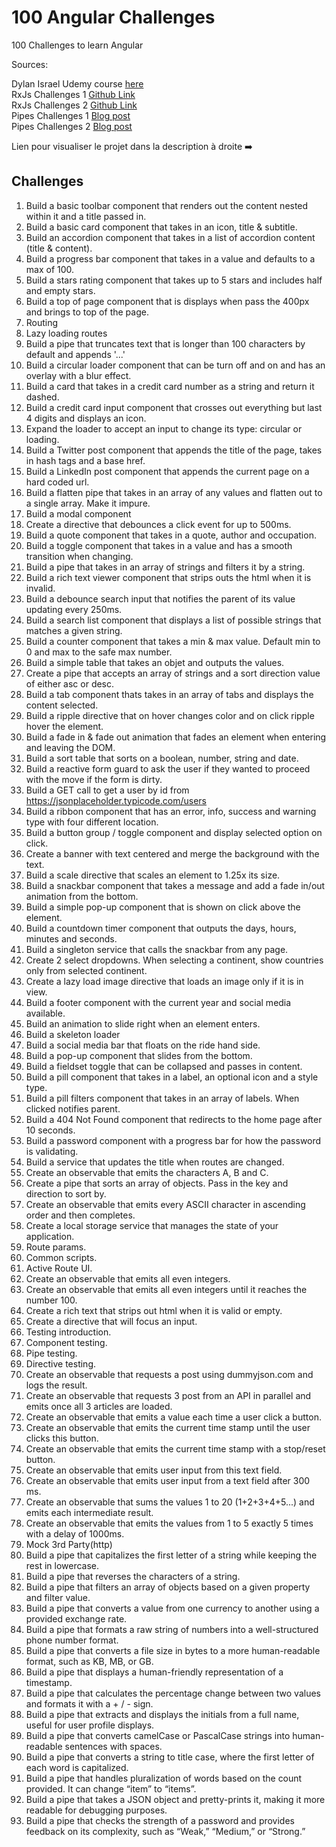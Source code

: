 # 100 Angular Challenges

100 Challenges to learn Angular

Sources:

Dylan Israel Udemy course [here](https://www.udemy.com/course/100-angular-challenge/)  
RxJs Challenges 1 [Github Link](https://github.com/HBTGmbH/rxjs-challenges)  
RxJs Challenges 2 [Github Link](https://github.com/AngularWave/rxjs-challenge)  
Pipes Challenges 1 [Blog post](https://lucid.co/techblog/2017/11/08/5-usage-ideas-for-angular-pipes)  
Pipes Challenges 2 [Blog post](https://blog.bitsrc.io/mastering-custom-pipes-in-angular-31-real-world-examples-2023-c7ce8ec7faae)

Lien pour visualiser le projet dans la description à droite ➡️

## Challenges

1. Build a basic toolbar component that renders out the content nested within it and a title passed in.
2. Build a basic card component that takes in an icon, title & subtitle.
3. Build an accordion component that takes in a list of accordion content (title & content).
4. Build a progress bar component that takes in a value and defaults to a max of 100.
5. Build a stars rating component that takes up to 5 stars and includes half and empty stars.
6. Build a top of page component that is displays when pass the 400px and brings to top of the page.
7. Routing
8. Lazy loading routes
9. Build a pipe that truncates text that is longer than 100 characters by default and appends '...'
10. Build a circular loader component that can be turn off and on and has an overlay with a blur effect.
11. Build a card that takes in a credit card number as a string and return it dashed.
12. Build a credit card input component that crosses out everything but last 4 digits and displays an icon.
13. Expand the loader to accept an input to change its type: circular or loading.
14. Build a Twitter post component that appends the title of the page, takes in hash tags and a base href.
15. Build a LinkedIn post component that appends the current page on a hard coded url.
16. Build a flatten pipe that takes in an array of any values and flatten out to a single array. Make it impure.
17. Build a modal component
18. Create a directive that debounces a click event for up to 500ms.
19. Build a quote component that takes in a quote, author and occupation.
20. Build a toggle component that takes in a value and has a smooth transition when changing.
21. Build a pipe that takes in an array of strings and filters it by a string.
22. Build a rich text viewer component that strips outs the html when it is invalid.
23. Build a debounce search input that notifies the parent of its value updating every 250ms.
24. Build a search list component that displays a list of possible strings that matches a given string.
25. Build a counter component that takes a min & max value. Default min to 0 and max to the safe max number.
26. Build a simple table that takes an objet and outputs the values.
27. Create a pipe that accepts an array of strings and a sort direction value of either asc or desc.
28. Build a tab component thats takes in an array of tabs and displays the content selected.
29. Build a ripple directive that on hover changes color and on click ripple hover the element.
30. Build a fade in & fade out animation that fades an element when entering and leaving the DOM.
31. Build a sort table that sorts on a boolean, number, string and date.
32. Build a reactive form guard to ask the user if they wanted to proceed with the move if the form is dirty.
33. Build a GET call to get a user by id from https://jsonplaceholder.typicode.com/users
34. Build a ribbon component that has an error, info, success and warning type with four different location.
35. Build a button group / toggle component and display selected option on click.
36. Create a banner with text centered and merge the background with the text.
37. Build a scale directive that scales an element to 1.25x its size.
38. Build a snackbar component that takes a message and add a fade in/out animation from the bottom.
39. Build a simple pop-up component that is shown on click above the element.
40. Build a countdown timer component that outputs the days, hours, minutes and seconds.
41. Build a singleton service that calls the snackbar from any page.
42. Create 2 select dropdowns. When selecting a continent, show countries only from selected continent.
43. Create a lazy load image directive that loads an image only if it is in view.
44. Build a footer component with the current year and social media available.
45. Build an animation to slide right when an element enters.
46. Build a skeleton loader
47. Build a social media bar that floats on the ride hand side.
48. Build a pop-up component that slides from the bottom.
49. Build a fieldset toggle that can be collapsed and passes in content.
50. Build a pill component that takes in a label, an optional icon and a style type.
51. Build a pill filters component that takes in an array of labels. When clicked notifies parent.
52. Build a 404 Not Found component that redirects to the home page after 10 seconds.
53. Build a password component with a progress bar for how the password is validating.
54. Build a service that updates the title when routes are changed.
55. Create an observable that emits the characters A, B and C.
56. Create a pipe that sorts an array of objects. Pass in the key and direction to sort by.
57. Create an observable that emits every ASCII character in ascending order and then completes.
58. Create a local storage service that manages the state of your application.
59. Route params.
60. Common scripts.
61. Active Route UI.
62. Create an observable that emits all even integers.
63. Create an observable that emits all even integers until it reaches the number 100.
64. Create a rich text that strips out html when it is valid or empty.
65. Create a directive that will focus an input.
66. Testing introduction.
67. Component testing.
68. Pipe testing.
69. Directive testing.
70. Create an observable that requests a post using dummyjson.com and logs the result.
71. Create an observable that requests 3 post from an API in parallel and emits once all 3 articles are loaded.
72. Create an observable that emits a value each time a user click a button.
73. Create an observable that emits the current time stamp until the user clicks this button.
74. Create an observable that emits the current time stamp with a stop/reset button.
75. Create an observable that emits user input from this text field.
76. Create an observable that emits user input from a text field after 300 ms.
77. Create an observable that sums the values 1 to 20 (1+2+3+4+5...) and emits each intermediate result.
78. Create an observable that emits the values from 1 to 5 exactly 5 times with a delay of 1000ms.
79. Mock 3rd Party(http)
80. Build a pipe that capitalizes the first letter of a string while keeping the rest in lowercase.
81. Build a pipe that reverses the characters of a string.
82. Build a pipe that filters an array of objects based on a given property and filter value.
83. Build a pipe that converts a value from one currency to another using a provided exchange rate.
84. Build a pipe that formats a raw string of numbers into a well-structured phone number format.
85. Build a pipe that converts a file size in bytes to a more human-readable format, such as KB, MB, or GB.
86. Build a pipe that displays a human-friendly representation of a timestamp.
87. Build a pipe that calculates the percentage change between two values and formats it with a + / - sign.
88. Build a pipe that extracts and displays the initials from a full name, useful for user profile displays.
89. Build a pipe that converts camelCase or PascalCase strings into human-readable sentences with spaces.
90. Build a pipe that converts a string to title case, where the first letter of each word is capitalized.
91. Build a pipe that handles pluralization of words based on the count provided. It can change “item” to “items”.
92. Build a pipe that takes a JSON object and pretty-prints it, making it more readable for debugging purposes.
93. Build a pipe that checks the strength of a password and provides feedback on its complexity, such as “Weak,” “Medium,” or “Strong.”
